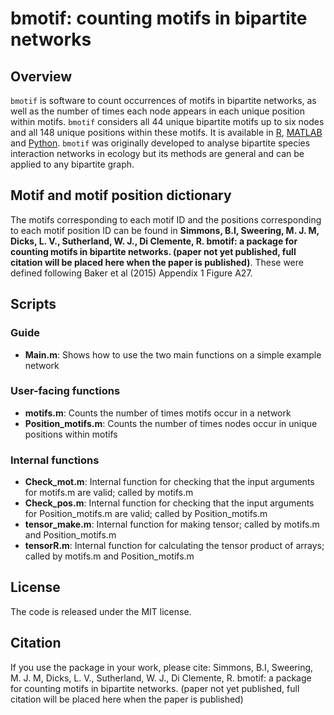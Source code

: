 # bmotif: counting motifs in bipartite networks

## Overview

`bmotif` is software to count occurrences of motifs in bipartite networks, as well as the number of times each node appears in each unique position within motifs. `bmotif` considers all 44 unique bipartite motifs up to six nodes and all 148 unique positions within these motifs. It is available in [R](https://github.com/SimmonsBI/bmotif), [MATLAB](https://github.com/SimmonsBI/bmotif-matlab) and [Python](https://github.com/SimmonsBI/bmotif-python). `bmotif` was originally developed to analyse bipartite species interaction networks in ecology but its methods are general and can be applied to any bipartite graph.

## Motif and motif position dictionary
The motifs corresponding to each motif ID and the positions corresponding to each motif position ID can be found in **Simmons, B.I, Sweering, M. J. M, Dicks, L. V., Sutherland, W. J., Di Clemente, R. bmotif: a package for counting motifs in bipartite networks. (paper not yet published, full citation will be placed here when the paper is published)**. These were defined following Baker et al (2015) Appendix 1 Figure A27.

## Scripts
### Guide
- **Main.m**: Shows how to use the two main functions on a simple example network

### User-facing functions
- **motifs.m**: Counts the number of times motifs occur in a network
- **Position_motifs.m**: Counts the number of times nodes occur in unique positions within motifs

### Internal functions
- **Check_mot.m**: Internal function for checking that the input arguments for motifs.m are valid; called by motifs.m
- **Check_pos.m**: Internal function for checking that the input arguments for Position_motifs.m are valid; called by Position_motifs.m
- **tensor_make.m**: Internal function for making tensor; called by motifs.m and Position_motifs.m
- **tensorR.m**: Internal function for calculating the tensor product of arrays; called by motifs.m and Position_motifs.m

## License
The code is released under the MIT license.

## Citation
If you use the package in your work, please cite:
Simmons, B.I, Sweering, M. J. M, Dicks, L. V., Sutherland, W. J., Di Clemente, R. bmotif: a package for counting motifs in bipartite networks. (paper not yet published, full citation will be placed here when the paper is published)
